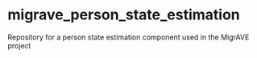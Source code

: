 # migrave_person_state_estimation
Repository for a person state estimation component used in the MigrAVE project
